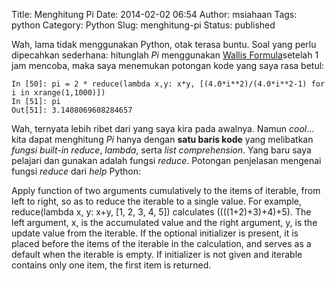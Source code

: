 Title: Menghitung Pi
Date: 2014-02-02 06:54
Author: msiahaan
Tags: python
Category: Python
Slug: menghitung-pi
Status: published


Wah, lama tidak menggunakan Python, otak terasa buntu. Soal yang perlu dipecahkan sederhana: hitunglah *Pi* menggunakan [Wallis Formula](https://en.wikipedia.org/wiki/Wallis_product)setelah 1 jam mencoba, maka saya menemukan potongan kode yang saya rasa betul:


``` 
In [50]: pi = 2 * reduce(lambda x,y: x*y, [(4.0*i**2)/(4.0*i**2-1) for i in xrange(1,1000)])
In [51]: pi
Out[51]: 3.1408069608284657
```

Wah, ternyata lebih ribet dari yang saya kira pada awalnya. Namun *cool*... kita dapat menghitung *Pi* hanya dengan **satu baris kode** yang melibatkan *fungsi built-in reduce*, *lambda*, serta *list comprehension*. Yang baru saya pelajari dan gunakan adalah fungsi *reduce*. Potongan penjelasan mengenai fungsi *reduce* dari *help* Python:

Apply function of two arguments cumulatively to the items of iterable, from left to right, so as to reduce the iterable to a single value. For example, reduce(lambda x, y: x+y, [1, 2, 3, 4, 5]) calculates ((((1+2)+3)+4)+5). The left argument, x, is the accumulated value and the right argument, y, is the update value from the iterable. If the optional initializer is present, it is placed before the items of the iterable in the calculation, and serves as a default when the iterable is empty. If initializer is not given and iterable contains only one item, the first item is returned.

